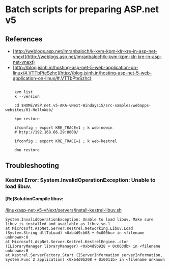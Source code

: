 # Batch scripts for preparing ASP.net v5 


## References

*	[http://weblogs.asp.net/imranbaloch/k-kvm-kpm-klr-kre-in-asp-net-vnext](http://weblogs.asp.net/imranbaloch/k-kvm-kpm-klr-kre-in-asp-net-vnext)
*	[http://blog.jsinh.in/hosting-asp-net-5-web-application-on-linux/#.VTTbPteSzhc](http://blog.jsinh.in/hosting-asp-net-5-web-application-on-linux/#.VTTbPteSzhc)


<pre><code>
	kvm list
	k --version

	cd $HOME/ASP.net.v5-AKA-vNext-Windays15/src-samples/webapps-websites/01-HelloWeb/

	kpm restore

	ifconfig ; export KRE_TRACE=1 ; k web-nowin
	# http://192.168.66.29:8000/
	
	ifconfig ; export KRE_TRACE=1 ; k web-kestrel

	dnu restore
</pre></code>
	
	
	
## Troubleshooting


### Kestrel Error: System.InvalidOperationException: Unable to load libuv.

#### [Re]SolutionCompile libuv:

[/linux/asp-net-v5-vNext/servers/install-kestrel-libuv.sh](/linux/asp-net-v5-vNext/servers/install-kestrel-libuv.sh)
	

	System.InvalidOperationException: Unable to load libuv. Make sure libuv is installed and available as libuv.so.1
  	at Microsoft.AspNet.Server.Kestrel.Networking.Libuv.Load (System.String dllToLoad) <0xb4d9cb68 + 0x000bc> in <filename unknown>:0
  	at Microsoft.AspNet.Server.Kestrel.KestrelEngine..ctor (ILibraryManager libraryManager) <0xb4d9b928 + 0x003db> in <filename unknown>:0
  	at Kestrel.ServerFactory.Start (IServerInformation serverInformation, System.Func`2 application) <0xb4d9b208 + 0x0011b> in <filename unknown	
